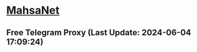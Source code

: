 
# [MahsaNet](https://t.me/mahsa_net)
## Free Telegram Proxy (Last Update: 2024-06-04 17:09:24)

    